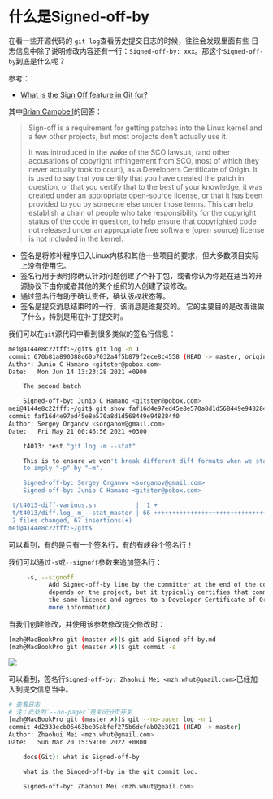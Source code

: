 # 什么是Signed-off-by

在看一些开源代码的 `git log`查看历史提交日志的时候，往往会发现里面有些 日志信息中除了说明修改内容还有一行：`Signed-off-by: xxx`。那这个`Signed-off-by`到底是什么呢？

参考：

- [What is the Sign Off feature in Git for?](https://stackoverflow.com/questions/1962094/what-is-the-sign-off-feature-in-git-for)

其中[Brian Campbell](https://stackoverflow.com/users/69755/brian-campbell)的回答：

> Sign-off is a requirement for getting patches into the Linux kernel and a few other projects, but most projects don't actually use it.
>
> It was introduced in the wake of the SCO lawsuit, (and other accusations of copyright infringement from SCO, most of which they never actually took to court), as a Developers Certificate of Origin. It is used to say that you certify that you have created the patch in question, or that you certify that to the best of your knowledge, it was created under an appropriate open-source license, or that it has been provided to you by someone else under those terms. This can help establish a chain of people who take responsibility for the copyright status of the code in question, to help ensure that copyrighted code not released under an appropriate free software (open source) license is not included in the kernel.

- 签名是将修补程序归入Linux内核和其他一些项目的要求，但大多数项目实际上没有使用它。
- 签名行用于表明你确认针对问题创建了个补丁包，或者你认为你是在适当的开源协议下由你或者其他的某个组织的人创建了该修改。
- 通过签名行有助于确认责任，确认版权状态等。
- 签名是提交消息结束时的一行，该消息是谁提交的。 它的主要目的是改善谁做了什么，特别是用在补丁提交时。

我们可以在`git`源代码中看到很多类似的签名行信息：

```sh
mei@4144e8c22fff:~/git$ git log -n 1
commit 670b81a890388c60b7032a4f5b879f2ece8c4558 (HEAD -> master, origin/master, origin/HEAD, test1, dev)
Author: Junio C Hamano <gitster@pobox.com>
Date:   Mon Jun 14 13:23:28 2021 +0900

    The second batch

    Signed-off-by: Junio C Hamano <gitster@pobox.com>
mei@4144e8c22fff:~/git$ git show faf16d4e97ed45e8e570a8d1d568449e948284f0 --stat
commit faf16d4e97ed45e8e570a8d1d568449e948284f0
Author: Sergey Organov <sorganov@gmail.com>
Date:   Fri May 21 00:46:56 2021 +0300

    t4013: test "git log -m --stat"

    This is to ensure we won't break different diff formats when we start
    to imply "-p" by "-m".

    Signed-off-by: Sergey Organov <sorganov@gmail.com>
    Signed-off-by: Junio C Hamano <gitster@pobox.com>

 t/t4013-diff-various.sh           |  1 +
 t/t4013/diff.log_-m_--stat_master | 66 ++++++++++++++++++++++++++++++++++++++++++++++++++++++++++++++++++
 2 files changed, 67 insertions(+)
mei@4144e8c22fff:~/git$
```

 可以看到，有的是只有一个签名行，有的有峡谷个签名行！

我们可以通过`-s`或`--signoff`参数来追加签名行：

```sh
     -s, --signoff
           Add Signed-off-by line by the committer at the end of the commit log message. The meaning of a signoff
           depends on the project, but it typically certifies that committer has the rights to submit this work under
           the same license and agrees to a Developer Certificate of Origin (see http://developercertificate.org/ for
           more information).
```

当我们创建修改，并使用该参数修改提交修改时：

```sh
[mzh@MacBookPro git (master ✗)]$ git add Signed-off-by.md
[mzh@MacBookPro git (master ✗)]$ git commit -s
```

![](/img/20220320155922.png)

可以看到，签名行`Signed-off-by: Zhaohui Mei <mzh.whut@gmail.com>`已经加入到提交信息当中。

```sh
# 查看日志
# 注：此处的`--no-pager`是关闭分页开关
[mzh@MacBookPro git (master ✗)]$ git --no-pager log -n 1
commit 4d2333ecb06463be05abfef275b6defab02e3021 (HEAD -> master)
Author: Zhaohui Mei <mzh.whut@gmail.com>
Date:   Sun Mar 20 15:59:00 2022 +0800

    docs(Git): what is Signed-off-by

    what is the Singed-off-by in the git commit log.

    Signed-off-by: Zhaohui Mei <mzh.whut@gmail.com>
```

